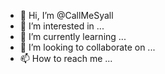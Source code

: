 - 👋 Hi, I’m @CallMeSyall
- 👀 I’m interested in ...
- 🌱 I’m currently learning ...
- 💞️ I’m looking to collaborate on ...
- 📫 How to reach me ...

<!---
CallMeSyall/CallMeSyall is a ✨ special ✨ repository because its `README.md` (this file) appears on your GitHub profile.
You can click the Preview link to take a look at your changes.
--->
